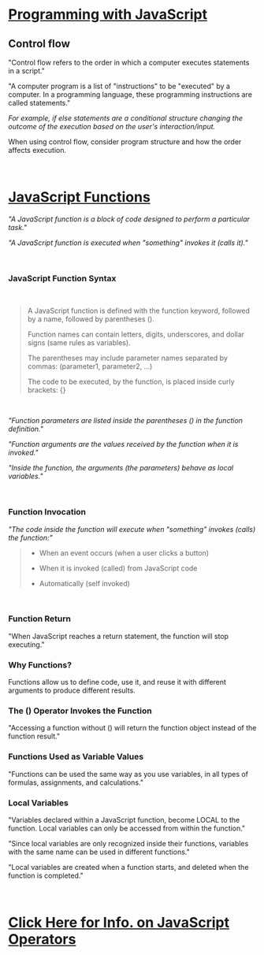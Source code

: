 # **[Programming with JavaScript](https://developer.mozilla.org/en-US/docs/Glossary/Control_flow)**

## Control flow

"Control flow refers to the order in which a computer executes statements in a script."

"A computer program is a list of "instructions" to be "executed" by a computer. In a programming language, these programming instructions are called statements."

*For example, if else statements are a conditional structure changing the outcome of the execution based on the user's interaction/input.*

When using control flow, consider program structure and how the order affects execution.


&nbsp;

# **[JavaScript Functions](https://www.w3schools.com/js/js_functions.asp)**

*"A JavaScript function is a block of code designed to perform a particular task."*

*"A JavaScript function is executed when "something" invokes it (calls it)."*

&nbsp;

### **JavaScript Function Syntax**

&nbsp;

> A JavaScript function is defined with the function keyword, followed by a name, followed by parentheses ().
>
> Function names can contain letters, digits, underscores, and dollar signs (same rules as variables).
>
> The parentheses may include parameter names separated by commas:
>(parameter1, parameter2, ...)
>
>The code to be executed, by the function, is placed inside curly brackets: {}

&nbsp;

*"Function parameters are listed inside the parentheses () in the function definition."*

*"Function arguments are the values received by the function when it is invoked."*

*"Inside the function, the arguments (the parameters) behave as local variables."*

&nbsp;

### **Function Invocation**

*"The code inside the function will execute when "something" invokes (calls) the function:"*

> - When an event occurs (when a user clicks a button)
>
> - When it is invoked (called) from JavaScript code
>
> - Automatically (self invoked)

&nbsp;

### **Function Return**

"When JavaScript reaches a return statement, the function will stop executing."


### **Why Functions?**

Functions allow us to define code, use it, and reuse it with different arguments to produce different results.

### **The () Operator Invokes the Function**

"Accessing a function without () will return the function object instead of the function result."

### **Functions Used as Variable Values**

"Functions can be used the same way as you use variables, in all types of formulas, assignments, and calculations."

### **Local Variables**

"Variables declared within a JavaScript function, become LOCAL to the function. Local variables can only be accessed from within the function."

"Since local variables are only recognized inside their functions, variables with the same name can be used in different functions."

"Local variables are created when a function starts, and deleted when the function is completed."

&nbsp;

# **[Click Here for Info. on JavaScript Operators](https://www.w3schools.com/js/js_operators.asp)**


